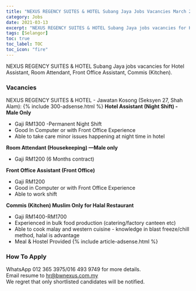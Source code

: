 ```yaml
---
title: "NEXUS REGENCY SUITES & HOTEL Subang Jaya Jobs Vacancies March 2021" 
category: Jobs 
date: 2021-03-13
excerpt: "NEXUS REGENCY SUITES & HOTEL Subang Jaya jobs vacancies for Hotel Assistant, Room Attendant, Front Office Assistant, Commis (Kitchen)" 
tags: [Selangor] 
toc: true 
toc_label: TOC 
toc_icon: "fire" 
--- 
```


NEXUS REGENCY SUITES & HOTEL Subang Jaya jobs vacancies for Hotel Assistant, Room Attendant, Front Office Assistant, Commis (Kitchen).

### Vacancies
NEXUS REGENCY SUITES & HOTEL - Jawatan Kosong (Seksyen 27, Shah Alam):
{% include 300-adsense.html %} 
**Hotel Assistant (Night Shift) - Male Only**
- Gaji RM1300 -Permanent Night Shift
- Good In Computer or with Front Office Experience
- Able to take care minor issues happening at night time in hotel

**Room Attendant (Housekeeping) —Male only**
- Gaji RM1200 (6 Months contract)

**Front Office Assistant (Front Office)**
- Gaji RM1200
- Good in Computer or with Front Office Experience
- Able to work shift

**Commis (Kitchen) Muslim Only for Halal Restaurant**
- Gaji RM1400-RM1700
- Experienced in bulk food production (catering/factory canteen etc)
- Able to cook malay and western cuisine - knowledge in blast freeze/chill method, halal is advantage
- Meal & Hostel Provided
{% include article-adsense.html %} 
### How To Apply
WhatsApp 012 365 3975/016 493 9749 for more details.<br/>
Email resume to hr@bwnexus.com.my<br/>
We regret that only shortlisted candidates will be notified.